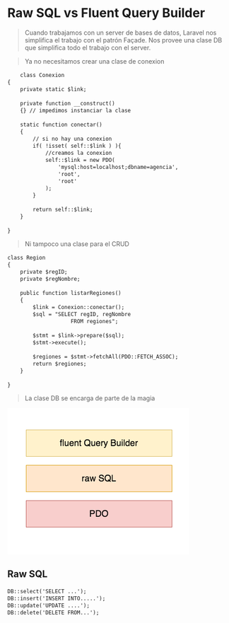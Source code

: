 # Raw SQL vs Fluent Query Builder

> Cuando trabajamos con un server de bases de datos, Laravel nos simplifica el trabajo con el patrón Façade.
> Nos provee una clase DB que simplifica todo el trabajo con el server.

> Ya no necesitamos crear una clase de conexion

        class Conexion
    {
        private static $link;

        private function __construct()
        {} // impedimos instanciar la clase

        static function conectar()
        {
            // si no hay una conexion
            if( !isset( self::$link ) ){
                //creamos la conexion
                self::$link = new PDO(
                    'mysql:host=localhost;dbname=agencia',
                    'root',
                    'root'
                );
            }

            return self::$link;
        }

    }

> Ni tampoco una clase para el CRUD

    class Region
    {
        private $regID;
        private $regNombre;

        public function listarRegiones()
        {
            $link = Conexion::conectar();
            $sql = "SELECT regID, regNombre
                        FROM regiones";

            $stmt = $link->prepare($sql);
            $stmt->execute();

            $regiones = $stmt->fetchAll(PDO::FETCH_ASSOC);
            return $regiones;
        }

    }

> La clase DB se encarga de parte de la magia

<img src="../imagenes/capas-rSQL+fQB.png">


## Raw SQL

	DB::select('SELECT ...');
	DB::insert('INSERT INTO.....');
	DB::update('UPDATE ....');
	DB::delete('DELETE FROM...');
